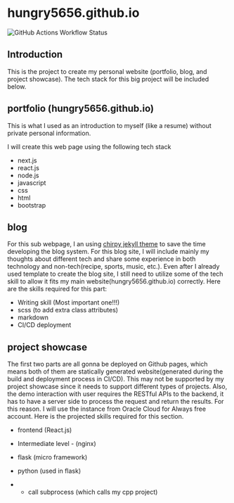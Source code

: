 # hungry5656.github.io
![GitHub Actions Workflow Status](https://img.shields.io/github/actions/workflow/status/hungry5656/hungry5656.github.io/nextjs.yml)



## Introduction
This is the project to create my personal website (portfolio, blog, and project showcase). The tech stack for this big project will be included below.

## portfolio (hungry5656.github.io)
This is what I used as an introduction to myself (like a resume) without private personal information.

I will create this web page using the following tech stack
- next.js
- react.js
- node.js
- javascript
- css
- html
- bootstrap

## blog
For this sub webpage, I an using [chirpy jekyll theme](https://github.com/cotes2020/jekyll-theme-chirpy) to save the time developing the blog system. For this blog site, I will include mainly my thoughts about different tech and share some experience in both technology and non-tech(recipe, sports, music, etc.). Even after I already used template to create the blog site, I still need to utilize some of the tech skill to allow it fits my main website(hungry5656.github.io) correctly. Here are the skills required for this part:
- Writing skill (Most important one!!!)
- scss (to add extra class attributes)
- markdown
- CI/CD deployment

## project showcase
The first two parts are all gonna be deployed on Github pages, which means both of them are statically generated website(generated during the build and deployment process in CI/CD). This may not be supported by my project showcase since it needs to support different types of projects. Also, the demo interaction with user requires the RESTful APIs to the backend, it has to have a server side to process the request and return the results. For this reason. I will use the instance from Oracle Cloud for Always free account. Here is the projected skills required for this section.

- frontend (React.js)

- Intermediate level - (nginx)

- flask (micro framework)
- python (used in flask)
- - call subprocess (which calls my cpp project)